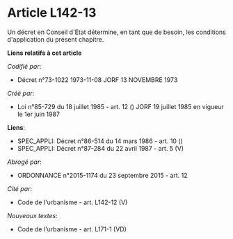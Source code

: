 # Article L142-13

Un décret en Conseil d'Etat détermine, en tant que de besoin, les conditions d'application du présent chapitre.

**Liens relatifs à cet article**

_Codifié par_:

  - Décret n°73-1022 1973-11-08 JORF 13 NOVEMBRE 1973

_Créé par_:

  - Loi n°85-729 du 18 juillet 1985 - art. 12 () JORF 19 juillet 1985 en vigueur le 1er juin 1987

**Liens**:

  - SPEC_APPLI: Décret n°86-514 du 14 mars 1986 - art. 10 ()
  - SPEC_APPLI: Décret n°87-284 du 22 avril 1987 - art. 5 (V)

_Abrogé par_:

  - ORDONNANCE n°2015-1174 du 23 septembre 2015 - art. 12

_Cité par_:

  - Code de l'urbanisme - art. L142-12 (V)

_Nouveaux textes_:

  - Code de l'urbanisme - art. L171-1 (VD)
